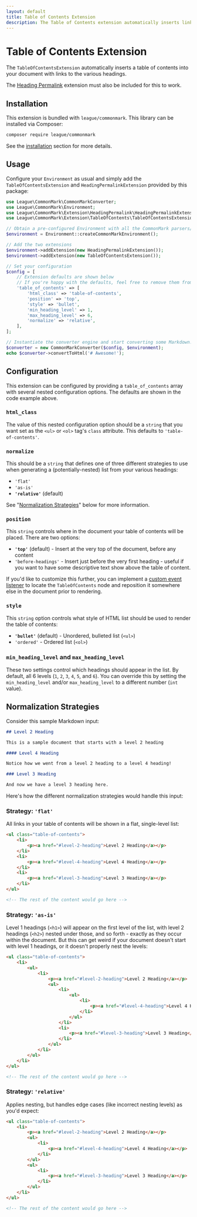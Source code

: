```yaml
---
layout: default
title: Table of Contents Extension
description: The Table of Contents extension automatically inserts links to the headings in your document.
---
```


# Table of Contents Extension

The `TableOfContentsExtension` automatically inserts a table of contents into your document with links to the various headings.

The [Heading Permalink](/1.4/extensions/heading-permalinks/) extension must also be included for this to work.

## Installation

This extension is bundled with `league/commonmark`. This library can be installed via Composer:

```bash
composer require league/commonmark
```

See the [installation](/1.4/installation/) section for more details.

## Usage

Configure your `Environment` as usual and simply add the `TableOfContentsExtension` and `HeadingPermalinkExtension` provided by this package:

```php
use League\CommonMark\CommonMarkConverter;
use League\CommonMark\Environment;
use League\CommonMark\Extension\HeadingPermalink\HeadingPermalinkExtension;
use League\CommonMark\Extension\TableOfContents\TableOfContentsExtension;

// Obtain a pre-configured Environment with all the CommonMark parsers/renderers ready-to-go
$environment = Environment::createCommonMarkEnvironment();

// Add the two extensions
$environment->addExtension(new HeadingPermalinkExtension());
$environment->addExtension(new TableOfContentsExtension());

// Set your configuration
$config = [
    // Extension defaults are shown below
    // If you're happy with the defaults, feel free to remove them from this array
    'table_of_contents' => [
        'html_class' => 'table-of-contents',
        'position' => 'top',
        'style' => 'bullet',
        'min_heading_level' => 1,
        'max_heading_level' => 6,
        'normalize' => 'relative',
    ],
];

// Instantiate the converter engine and start converting some Markdown!
$converter = new CommonMarkConverter($config, $environment);
echo $converter->convertToHtml('# Awesome!');
```

## Configuration

This extension can be configured by providing a `table_of_contents` array with several nested configuration options.  The defaults are shown in the code example above.

### `html_class`

The value of this nested configuration option should be a `string` that you want set as the `<ul>` or `<ol>` tag's `class` attribute.  This defaults to `'table-of-contents'`.

### `normalize`

This should be a `string` that defines one of three different strategies to use when generating a (potentially-nested) list from your various headings:

  - `'flat'`
  - `'as-is'`
  - **`'relative'`** (default)

See "[Normalization Strategies](#normalization-strategies)" below for more information.

### `position`

This `string` controls where in the document your table of contents will be placed.  There are two options:

 - **`'top'`** (default) - Insert at the very top of the document, before any content
 - `'before-headings'` - Insert just before the very first heading - useful if you want to have some descriptive text show above the table of content.

If you'd like to customize this further, you can implement a [custom event listener](/1.4/customization/event-dispatcher/#registering-listeners) to locate the `TableOfContents` node and reposition it somewhere else in the document prior to rendering.

### `style`

This `string` option controls what style of HTML list should be used to render the table of contents:

 - **`'bullet'`** (default) - Unordered, bulleted list (`<ul>`)
 - `'ordered'` - Ordered list (`<ol>`)

### `min_heading_level` and `max_heading_level`

These two settings control which headings should appear in the list.  By default, all 6 levels (`1`, `2`, `3`, `4`, `5`, and `6`).  You can override this by setting the `min_heading_level` and/or `max_heading_level` to a different number (`int` value).

## Normalization Strategies

Consider this sample Markdown input:

```md
## Level 2 Heading

This is a sample document that starts with a level 2 heading

#### Level 4 Heading

Notice how we went from a level 2 heading to a level 4 heading!

### Level 3 Heading

And now we have a level 3 heading here.
```

Here's how the different normalization strategies would handle this input:

### Strategy: `'flat'`

All links in your table of contents will be shown in a flat, single-level list:

```html
<ul class="table-of-contents">
    <li>
        <p><a href="#level-2-heading">Level 2 Heading</a></p>
    </li>
    <li>
        <p><a href="#level-4-heading">Level 4 Heading</a></p>
    </li>
    <li>
        <p><a href="#level-3-heading">Level 3 Heading</a></p>
    </li>
</ul>

<!-- The rest of the content would go here -->
```

### Strategy: `'as-is'`

Level 1 headings (`<h1>`) will appear on the first level of the list, with level 2 headings (`<h2>`) nested under those, and so forth - exactly as they occur within the document.  But this can get weird if your document doesn't start with level 1 headings, or it doesn't properly nest the levels:

```html
<ul class="table-of-contents">
    <li>
        <ul>
            <li>
                <p><a href="#level-2-heading">Level 2 Heading</a></p>
                <ul>
                    <li>
                        <ul>
                            <li>
                                <p><a href="#level-4-heading">Level 4 Heading</a></p>
                            </li>
                        </ul>
                    </li>
                    <li>
                        <p><a href="#level-3-heading">Level 3 Heading</a></p>
                    </li>
                </ul>
            </li>
        </ul>
    </li>
</ul>

<!-- The rest of the content would go here -->
```

### Strategy: `'relative'`

Applies nesting, but handles edge cases (like incorrect nesting levels) as you'd expect:

```html
<ul class="table-of-contents">
    <li>
        <p><a href="#level-2-heading">Level 2 Heading</a></p>
        <ul>
            <li>
                <p><a href="#level-4-heading">Level 4 Heading</a></p>
            </li>
        </ul>
        <ul>
            <li>
                <p><a href="#level-3-heading">Level 3 Heading</a></p>
            </li>
        </ul>
    </li>
</ul>

<!-- The rest of the content would go here -->
```
